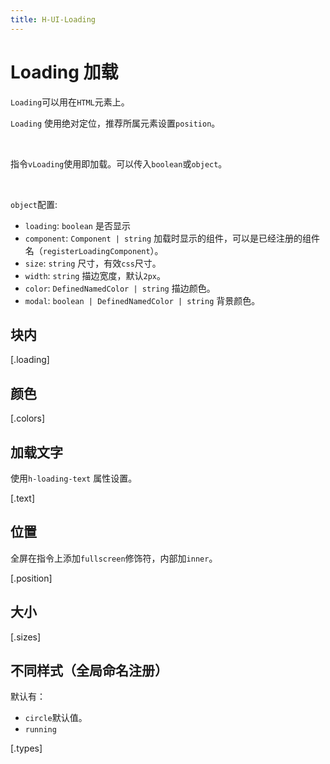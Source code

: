 ```yaml
---
title: H-UI-Loading
---
```


# Loading 加载

`Loading`可以用在`HTML`元素上。

`Loading` 使用绝对定位，推荐所属元素设置`position`。

<br>

指令`vLoading`使用即加载。可以传入`boolean`或`object`。

<br>

`object`配置:

- `loading`: `boolean` 是否显示
- `component`: `Component | string` 加载时显示的组件，可以是已经注册的组件名（`registerLoadingComponent`）。
- `size`: `string` 尺寸，有效`css`尺寸。
- `width`: `string` 描边宽度，默认`2px`。
- `color`: `DefinedNamedColor | string` 描边颜色。
- `modal`: `boolean | DefinedNamedColor | string` 背景颜色。

## 块内

[.loading]

## 颜色

[.colors]

## 加载文字

使用`h-loading-text` 属性设置。

[.text]

## 位置

全屏在指令上添加`fullscreen`修饰符，内部加`inner`。

[.position]

## 大小

[.sizes]

## 不同样式（全局命名注册）

默认有：

- `circle`默认值。
- `running`

[.types]
